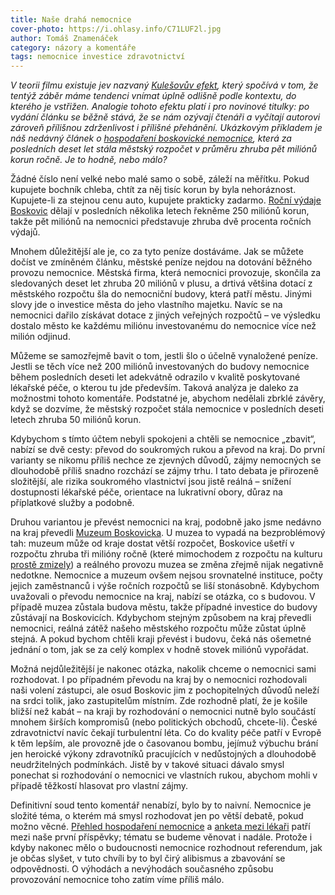 ```yaml
---
title: Naše drahá nemocnice
cover-photo: https://i.ohlasy.info/C71LUF2l.jpg
author: Tomáš Znamenáček
category: názory a komentáře
tags: nemocnice investice zdravotnictví
---
```


*V teorii filmu existuje jev nazvaný [Kulešovův efekt](https://www.youtube.com/watch?v=_gGl3LJ7vHc), který spočívá v tom, že tentýž záběr máme tendenci vnímat úplně odlišně podle kontextu, do kterého je vstřižen. Analogie tohoto efektu platí i pro novinové titulky: po vydání článku se běžně stává, že se nám ozývají čtenáři a vyčítají autorovi zároveň přílišnou zdrženlivost i přílišné přehánění. Ukázkovým příkladem je náš nedávný článek o [hospodaření boskovické nemocnice](/clanky/2016/03/hospodareni-nemocnice.html), která za posledních deset let stála městský rozpočet v průměru zhruba pět miliónů korun ročně. Je to hodně, nebo málo?*

Žádné číslo není velké nebo malé samo o sobě, záleží na měřítku. Pokud kupujete bochník chleba, chtít za něj tisíc korun by byla nehoráznost. Kupujete-li za stejnou cenu auto, kupujete prakticky zadarmo. [Roční výdaje Boskovic](http://monitor.statnipokladna.cz/2015/obce/detail/00279978) dělají v posledních několika letech řekněme 250 miliónů korun, takže pět miliónů na nemocnici představuje zhruba dvě procenta ročních výdajů.

Mnohem důležitější ale je, co za tyto peníze dostáváme. Jak se můžete dočíst ve zmíněném článku, městské peníze nejdou na dotování běžného provozu nemocnice. Městská firma, která nemocnici provozuje, skončila za sledovaných deset let zhruba 20 miliónů v plusu, a drtivá většina dotací z městského rozpočtu šla do nemocniční budovy, která patří městu. Jinými slovy jde o investice města do jeho vlastního majetku. Navíc se na nemocnici dařilo získávat dotace z jiných veřejných rozpočtů – ve výsledku dostalo město ke každému miliónu investovanému do nemocnice více než milión odjinud.

Můžeme se samozřejmě bavit o tom, jestli šlo o účelně vynaložené peníze. Jestli se těch více než 200 miliónů investovaných do budovy nemocnice během posledních deseti let adekvátně odrazilo v kvalitě poskytované lékařské péče, o kterou tu jde především. Taková analýza je daleko za možnostmi tohoto komentáře. Podstatné je, abychom nedělali zbrklé závěry, když se dozvíme, že městský rozpočet stála nemocnice v posledních deseti letech zhruba 50 miliónů korun.

Kdybychom s tímto účtem nebyli spokojeni a chtěli se nemocnice „zbavit“, nabízí se dvě cesty: převod do soukromých rukou a převod na kraj. Do první varianty se nikomu příliš nechce ze zjevných důvodů, zájmy nemocných se dlouhodobě příliš snadno rozchází se zájmy trhu. I tato debata je přirozeně složitější, ale rizika soukromého vlastnictví jsou jistě reálná – snížení dostupnosti lékařské péče, orientace na lukrativní obory, důraz na příplatkové služby a podobně.

Druhou variantou je převést nemocnici na kraj, podobně jako jsme nedávno na kraj převedli [Muzeum Boskovicka](/clanky/2015/05/muzeum-na-kraj.html). U muzea to vypadá na bezproblémový tah: muzeum může od kraje dostat větší rozpočet, Boskovice ušetří v rozpočtu zhruba tři milióny ročně (které mimochodem z rozpočtu na kulturu [prostě zmizely](/clanky/2015/12/investice-do-kultury.html)) a reálného provozu muzea se změna zřejmě nijak negativně nedotkne. Nemocnice a muzeum ovšem nejsou srovnatelné instituce, počty jejich zaměstnanců i výše ročních rozpočtů se liší stonásobně. Kdybychom uvažovali o převodu nemocnice na kraj, nabízí se otázka, co s budovou. V případě muzea zůstala budova městu, takže případné investice do budovy zůstávají na Boskovicích. Kdybychom stejným způsobem na kraj převedli nemocnici, reálná zátěž našeho městského rozpočtu může zůstat úplně stejná. A pokud bychom chtěli kraji převést i budovu, čeká nás ošemetné jednání o tom, jak se za celý komplex v hodně stovek miliónů vypořádat.

Možná nejdůležitější je nakonec otázka, nakolik chceme o nemocnici sami rozhodovat. I po případném převodu na kraj by o nemocnici rozhodovali naši volení zástupci, ale osud Boskovic jim z pochopitelných důvodů neleží na srdci tolik, jako zastupitelům místním. Zde rozhodně platí, že je košile bližší než kabát – na kraji by rozhodování o nemocnici nutně bylo součástí mnohem širších kompromisů (nebo politických obchodů, chcete-li). České zdravotnictví navíc čekají turbulentní léta. Co do kvality péče patří v Evropě k těm lepším, ale provozně jde o časovanou bombu, jejímuž výbuchu brání jen heroické výkony zdravotníků pracujících v nedůstojných a dlouhodobě neudržitelných podmínkách. Jistě by v takové situaci dávalo smysl ponechat si rozhodování o nemocnici ve vlastních rukou, abychom mohli v případě těžkostí hlasovat pro vlastní zájmy.

Definitivní soud tento komentář nenabízí, bylo by to naivní. Nemocnice je složité téma, o kterém má smysl rozhodovat jen po větší debatě, pokud možno věcné. [Přehled hospodaření nemocnice](/clanky/2016/03/hospodareni-nemocnice.html) a [anketa mezi lékaři](/clanky/2016/03/anketa-nemocnice.html) patří mezi naše první příspěvky; tématu se budeme věnovat i nadále. Protože i kdyby nakonec mělo o budoucnosti nemocnice rozhodnout referendum, jak je občas slyšet, v tuto chvíli by to byl čirý alibismus a zbavování se odpovědnosti. O výhodách a nevýhodách současného způsobu provozování nemocnice toho zatím víme příliš málo.

